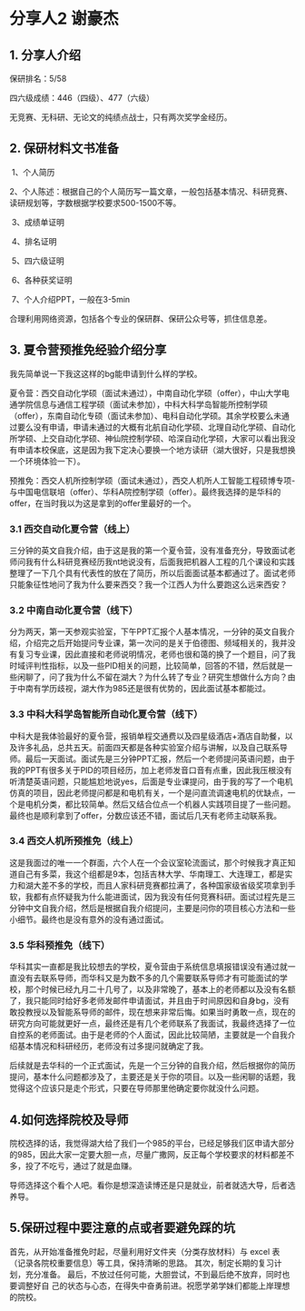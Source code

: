 # 分享人2 谢豪杰

## **1.** 分享人介绍

保研排名：5/58

四六级成绩：446（四级）、477（六级） 

无竞赛、无科研、无论文的纯绩点战士，只有两次奖学金经历。

## **2.** 保研材料文书准备

​	1、个人简历

​	2、个人陈述：根据自己的个人简历写一篇文章，一般包括基本情况、科研竞赛、读研规划等，字数根据学校要求500-1500不等。

​	3、成绩单证明

​	4、排名证明

​	5、四六级证明

​	6、各种获奖证明

​	7、个人介绍PPT，一般在3-5min

​	合理利用网络资源，包括各个专业的保研群、保研公众号等，抓住信息差。

## **3.** 夏令营预推免经验介绍分享

我先简单说一下我这这样的bg能申请到什么样的学校。

夏令营：西交自动化学硕（面试未通过），中南自动化学硕（offer），中山大学电通学院信息与通信工程学硕（面试未参加），中科大科学岛智能所控制学硕（offer），东南自动化专硕（面试未参加）、电科自动化学硕。其余学校要么未通过要么没有申请，申请未通过的大概有北航自动化学硕、北理自动化学硕、自动化所学硕、上交自动化学硕、神仙院控制学硕、哈深自动化学硕，大家可以看出我没有申请本校保底，这是因为我下定决心要换一个地方读研（湖大很好，只是我想换一个环境体验一下）。

预推免：西交人机所控制学硕（面试未通过），西交人机所人工智能工程硕博专项-与中国电信联培（offer）、华科A院控制学硕（offer）。最终我选择的是华科的offer，在当时我以为这是拿到的offer里最好的一个。

### 3.1 西交自动化夏令营（线上）

​	三分钟的英文自我介绍，由于这是我的第一个夏令营，没有准备充分，导致面试老师问我有什么科研竞赛经历我nt地说没有，后面我把机器人工程的几个课设和实践整理了一下几个具有代表性的放在了简历，所以后面面试基本都通过了。面试老师只能象征性地问了我为什么要来西交？我一个江西人为什么要跑这么远来西安？

### 3.2 中南自动化夏令营（线下）

​	分为两天，第一天参观实验室，下午PPT汇报个人基本情况，一分钟的英文自我介绍，介绍完之后开始提问专业课，第一次问的是关于伯德图、频域相关的，我并没有复习专业课，因此直接和老师说明情况，老师也很和蔼的换了一个题目，问了我时域评判性指标，以及一些PID相关的问题，比较简单，回答的不错，然后就是一些闲聊了，问了我为什么不留在湖大？为什么转了专业？研究生想做什么方向？由于中南有学历歧视，湖大作为985还是很有优势的，因此面试基本都能过。

### 3.3 中科大科学岛智能所自动化夏令营（线下）

​	中科大是我体验最好的夏令营，报销单程交通费以及四星级酒店+酒店自助餐，以及许多礼品，总共五天。前面四天都是各种实验室介绍与讲解，以及自己联系导师。最后一天面试。面试先是三分钟PPT汇报，然后一个老师提问英语问题，由于我的PPT有很多关于PID的项目经历，加上老师发音口音有点重，因此我压根没有听清楚英语问题，只能尴尬地说yes，后面是专业课提问，由于我的写了一个电机仿真的项目，因此老师提问都是和电机有关，一个是问直流调速电机的优缺点，一个是电机分类，都比较简单。然后又结合位点一个机器人实践项目提了一些问题。最终也是顺利拿到了offer，分数应该还不错，面试后几天有老师主动联系我。

### 3.4 西交人机所预推免（线上）

​	这是我面过的唯一一个群面，六个人在一个会议室轮流面试，那个时候我才真正知道自己有多菜，我这个组都是9本，包括吉林大学、华南理工、大连理工，都是实力和湖大差不多的学校，而且人家科研竞赛都拉满了，各种国家级省级奖项拿到手软，我都有点怀疑我为什么能进面试，因为我没有任何竞赛科研。面试过程先是三分钟中文自我介绍，然后是根据自我介绍提问，主要是问你的项目核心方法和一些小细节。最终也是没有意外的没有通过面试。

### 3.5 华科预推免（线下）

​	华科其实一直都是我比较想去的学校，夏令营由于系统信息填报错误没有通过就一直没有去联系导师，而华科又是为数不多的几个需要联系导师才有可能面试的学校，那个时候已经九月二十几号了，以及非常晚了，基本上的老师都以及没有名额了，我只能同时给好多老师发邮件申请面试，并且由于时间原因和自身bg，没有敢投教授以及智能系导师的邮件，现在想来非常后悔。如果当时勇敢一点，现在的研究方向可能就更好一点，最终还是有几个老师联系了我面试，我最终选择了一位自控系的老师面试。由于是老师的个人面试，因此比较简陋，主要就是一个自我介绍基本情况和科研经历，老师没有过多提问就确定了我。

​	后续就是去华科的一个正式面试，先是一个三分钟的自我介绍，然后根据你的简历提问，基本什么问题都涉及了，主要还是关于你的项目。以及一些闲聊的话题，我觉得这个应该只是走个形式，只要在导师那里他确定要你就没什么问题。

## 4.如何选择院校及导师

​	院校选择的话，我觉得湖大给了我们一个985的平台，已经足够我们区申请大部分的985，因此大家一定要大胆一点，尽量广撒网，反正每个学校要求的材料都差不多，投了不吃亏，通过了就是血赚。

​	导师选择这个看个人吧。看你是想深造读博还是只是就业，前者就选大导，后者选养导。

## 5.保研过程中要注意的点或者要避免踩的坑

首先，从开始准备推免时起，尽量利用好文件夹（分类存放材料）与 excel 表（记录各院校重要信息）等工具，保持清晰的思路。 其次，制定长期的复习计划，充分准备。 最后，不放过任何可能，大胆尝试，不到最后绝不放弃，同时也要调整好自 己的状态与心态，在得失中奋勇前进。祝愿学弟学妹们都能上岸理想的院校。
